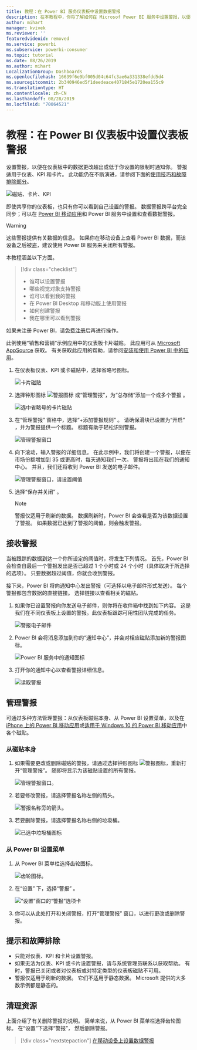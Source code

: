 ```yaml
---
title: 教程：在 Power BI 服务仪表板中设置数据警报
description: 在本教程中，你将了解如何在 Microsof Power BI 服务中设置警报，以便在仪表板中的数据更改超出你设置的限制时通知你。
author: mihart
manager: kvivek
ms.reviewer: ''
featuredvideoid: removed
ms.service: powerbi
ms.subservice: powerbi-consumer
ms.topic: tutorial
ms.date: 08/26/2019
ms.author: mihart
LocalizationGroup: Dashboards
ms.openlocfilehash: 16639f6e9bf005d04c64fc3ae6a331338efdd5d4
ms.sourcegitcommit: 2b340946ed5f1deedeace4071845e1720ea155c9
ms.translationtype: HT
ms.contentlocale: zh-CN
ms.lasthandoff: 08/28/2019
ms.locfileid: "70064521"
---
```

# <a name="tutorial-set-dashboard-alerts-on-power-bi-dashboards"></a>教程：在 Power BI 仪表板中设置仪表板警报
设置警报，以便在仪表板中的数据更改超出或低于你设置的限制时通知你。 警报适用于仪表、KPI 和卡片。 此功能仍在不断演进，请参阅下面的[使用技巧和故障排除部分](#tips-and-troubleshooting)。

![磁贴、卡片、KPI](media/end-user-alerts/card-gauge-kpi.png)

即使共享你的仪表板，也只有你可以看到自己设置的警报。 数据警报跨平台完全同步；可以在 [Power BI 移动应用](mobile/mobile-set-data-alerts-in-the-mobile-apps.md)和 Power BI 服务中设置和查看数据警报。 

> [!WARNING]
> 这些警报提供有关数据的信息。 如果你在移动设备上查看 Power BI 数据，而该设备之后被盗，建议使用 Power BI 服务来关闭所有警报。
> 

本教程涵盖以下方面。
> [!div class="checklist"]
> * 谁可以设置警报
> * 哪些视觉对象支持警报
> * 谁可以看到我的警报
> * 在 Power BI Desktop 和移动版上使用警报
> * 如何创建警报
> * 我在哪里可以看到警报

如果未注册 Power BI，请[免费注册](https://app.powerbi.com/signupredirect?pbi_source=web)后再进行操作。

此例使用“销售和营销”示例应用中的仪表板卡片磁贴。 此应用可从 [Microsoft AppSource](https://appsource.microsoft.com) 获取。 有关获取此应用的帮助，请参阅[安装和使用 Power BI 中的应用](end-user-app-view.md)。

1. 在仪表板仪表、KPI 或卡磁贴中，选择省略号图标。
   
   ![卡片磁贴](media/end-user-alerts/power-bi-cards.png)
2. 选择钟形图标 ![警报图标](media/end-user-alerts/power-bi-bell-icon.png) 或“管理警报”，为“总存储”添加一个或多个警报   。

   ![选中省略号的卡片磁贴](media/end-user-alerts/power-bi-ellipses.png)

   
1. 在“管理警报”  窗格中，选择“+添加警报规则”  。  请确保滑块已设置为“开启”  ，并为警报提供一个标题。 标题有助于轻松识别警报。
   
   ![管理警报窗口](media/end-user-alerts/power-bi-manage-alert.png)
4. 向下滚动，输入警报的详细信息。  在此示例中，我们将创建一个警报，以便在市场份额增加到 35 或更高时，每天通知我们一次。 警报将出现在我们的通知中心。 并且，我们还将收到 Power BI 发送的电子邮件。
   
   ![管理警报窗口，请设置阈值](media/end-user-alerts/power-bi-manage-alert-details.png)
5. 选择“保存并关闭”  。
 
   > [!NOTE]
   > 警报仅适用于刷新的数据。 数据刷新时，Power BI 会查看是否为该数据设置了警报。 如果数据已达到了警报的阈值，则会触发警报。 
   > 

## <a name="receiving-alerts"></a>接收警报
当被跟踪的数据到达一个你所设定的阈值时，将发生下列情况。 首先，Power BI 会检查自最后一个警报发出是否已超过 1 个小时或 24 个小时（具体取决于所选择的选项）。 只要数据超过阈值，你就会收到警报。

接下来，Power BI 将向通知中心发出警报（可选择以电子邮件形式发送）。 每个警报都包含数据的直接链接。 选择链接以查看相关的磁贴。  

1. 如果你已设置警报向你发送电子邮件，则你将在收件箱中找到如下内容。 这是我们在不同仪表板上设置的警报。此仪表板跟踪可用性团队完成的任务。
   
   ![警报电子邮件](media/end-user-alerts/power-bi-alert-email.png)
2. Power BI 会将消息添加到你的“通知中心”，并会对相应磁贴添加新的警报图标。 
   
   ![Power BI 服务中的通知图标](media/end-user-alerts/power-bi-task-alert.png)
3. 打开你的通知中心以查看警报详细信息。
   
    ![读取警报](media/end-user-alerts/power-bi-notification.png)
   
  

## <a name="managing-alerts"></a>管理警报

可通过多种方法管理警报：从仪表板磁贴本身、从 Power BI 设置菜单，以及在 [iPhone 上的 Power BI 移动应用](mobile/mobile-set-data-alerts-in-the-mobile-apps.md)或[适用于 Windows 10 的 Power BI 移动应用](mobile/mobile-set-data-alerts-in-the-mobile-apps.md)中各个磁贴。

### <a name="from-the-tile-itself"></a>从磁贴本身

1. 如果需要更改或删除磁贴的警报，请通过选择钟形图标 ![警报图标](media/end-user-alerts/power-bi-bell-icon.png)，重新打开“管理警报”。  随即将显示为该磁贴设置的所有警报。
   
    ![管理警报窗口](media/end-user-alerts/power-bi-manage-alerts.png)。
2. 若要修改警报，请选择警报名称左侧的箭头。
   
    ![警报名称旁的箭头](media/end-user-alerts/power-bi-modify-alert.png)。
3. 若要删除警报，请选择警报名称右侧的垃圾桶。
   
      ![已选中垃圾桶图标](media/end-user-alerts/power-bi-alert-delete.png)

### <a name="from-the-power-bi-settings-menu"></a>从 Power BI 设置菜单

1. 从 Power BI 菜单栏选择齿轮图标。
   
    ![齿轮图标](media/end-user-alerts/powerbi-gear-icon.png)。
2. 在“设置”  下，选择“警报”  。
   
    ![“设置”窗口的“警报”选项卡](media/end-user-alerts/power-bi-alert-settings.png)
3. 你可以从此处打开和关闭警报，打开“管理警报”  窗口，以进行更改或删除警报。

## <a name="tips-and-troubleshooting"></a>提示和故障排除 

* 只能对仪表、KPI 和卡片设置警报。
* 如果无法为仪表、KPI 或卡片设置警报，请与系统管理员联系以获取帮助。 有时，警报已关闭或者对仪表板或对特定类型的仪表板磁贴不可用。
* 警报仅适用于刷新的数据。 它们不适用于静态数据。 Microsoft 提供的大多数示例都是静态的。 


## <a name="clean-up-resources"></a>清理资源
上面介绍了有关删除警报的说明。 简单来说，从 Power BI 菜单栏选择齿轮图标。 在“设置”下选择“警报”，   然后删除警报。

> [!div class="nextstepaction"]
> [在移动设备上设置数据警报](mobile/mobile-set-data-alerts-in-the-mobile-apps.md)


